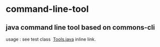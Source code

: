 # command-line-tool
## java command line tool based on commons-cli

usage : see test class  [Tools.java](https://github.com/yaogdu/command-line-tool/blob/master/src/test/java/me/toby/command/tool/test/Tools.java "Title") inline link.
